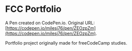 # FCC Portfolio

A Pen created on CodePen.io. Original URL: [https://codepen.io/milesj76/pen/ZEOzpZm](https://codepen.io/milesj76/pen/ZEOzpZm).

Portfolio project originally made for freeCodeCamp studies.
